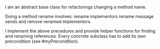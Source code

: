 I am an abstract base class for refactorings changing a method name.Doing a method rename involves:rename implementorsrename message sends andremove renamed implementors.I implement the above precedures and provide helper functions for finding and renaming references.Every concrete subclass has to add its own precondition (see #myPrecondition).